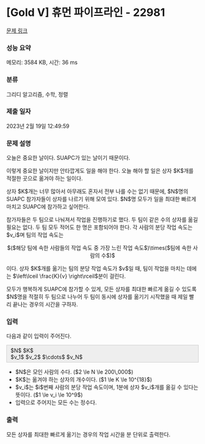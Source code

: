 # [Gold V] 휴먼 파이프라인 - 22981 

[문제 링크](https://www.acmicpc.net/problem/22981) 

### 성능 요약

메모리: 3584 KB, 시간: 36 ms

### 분류

그리디 알고리즘, 수학, 정렬

### 제출 일자

2023년 2월 19일 12:49:59

### 문제 설명

<p>오늘은 중요한 날이다. SUAPC가 있는 날이기 때문이다.</p>

<p>이렇게 중요한 날이지만 안타깝게도 일을 해야 한다. 오늘 해야 할 일은 상자 $K$개를 적절한 곳으로 옮겨야 하는 일이다.</p>

<p>상자 $K$개는 너무 많아서 아무래도 혼자서 전부 나를 수는 없기 때문에, $N$명의 SUAPC 참가자들이 상자를 나르기 위해 모여 있다. $N$명 모두가 일을 최대한 빠르게 마치고 SUAPC에 참가하고 싶어한다.</p>

<p>참가자들은 두 팀으로 나눠져서 작업을 진행하기로 했다. 두 팀이 같은 수의 상자를 옮길 필요는 없다. 두 팀 모두 적어도 한 명은 포함되어야 한다. 각 사람의 분당 작업 속도는 $v_i$며 팀의 작업 속도는</p>

<p style="text-align: center;">$($해당 팀에 속한 사람들의 작업 속도 중 가장 느린 작업 속도$)\times($팀에 속한 사람의 수$)$</p>

<p>이다. 상자 $K$개를 옮기는 팀의 분당 작업 속도가 $v$일 때, 팀이 작업을 마치는 데에는 $\left\lceil \frac{K}{v} \right\rceil$분이 걸린다.</p>

<p>모두가 행복하게 SUAPC에 참가할 수 있게, 모든 상자를 최대한 빠르게 옮길 수 있도록 $N$명을 적절히 두 팀으로 나누어 두 팀이 동시에 상자를 옮기기 시작했을 때 제일 빨리 끝나는 경우의 시간을 구하자.</p>

### 입력 

 <p>다음과 같이 입력이 주어진다.</p>

<div style="background: rgb(238, 238, 238); border: 1px solid rgb(204, 204, 204); padding: 5px 10px;">$N$  $K$<br>
$v_1$ $v_2$ $\cdots$ $v_N$</div>

<ul>
	<li>$N$은 모인 사람의 수다. ($2 \le N \le 200\,000$)</li>
	<li>$K$는 옮겨야 하는 상자의 개수이다. ($1 \le K \le 10^{18}$)</li>
	<li>$v_i$는 $i$번째 사람의 분당 작업 속도이며, 1분에 상자 $v_i$개를 옮길 수 있다는 뜻이다. ($1 \le v_i \le 10^9$)</li>
	<li>입력으로 주어지는 모든 수는 정수다.</li>
</ul>

### 출력 

 <p>모든 상자를 최대한 빠르게 옮기는 경우의 작업 시간을 분 단위로 출력한다.</p>

